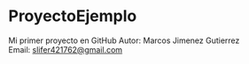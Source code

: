 # ProyectoEjemplo
Mi primer proyecto en GitHub
Autor: Marcos Jimenez Gutierrez   
Email: slifer421762@gmail.com

